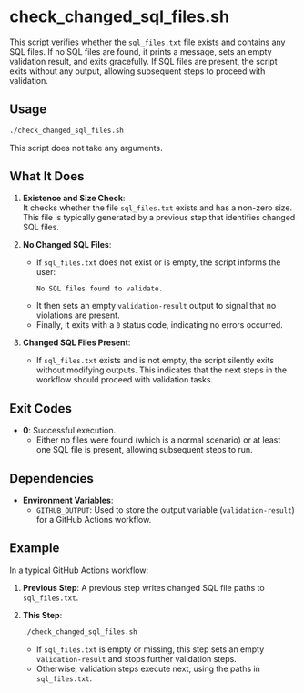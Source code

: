 # check_changed_sql_files.sh

This script verifies whether the `sql_files.txt` file exists and contains any SQL files. If no SQL files are found, it prints a message, sets an empty validation result, and exits gracefully. If SQL files are present, the script exits without any output, allowing subsequent steps to proceed with validation.

## Usage

```bash
./check_changed_sql_files.sh
```

This script does not take any arguments.

## What It Does

1. **Existence and Size Check**:  
   It checks whether the file `sql_files.txt` exists and has a non-zero size. This file is typically generated by a previous step that identifies changed SQL files.

2. **No Changed SQL Files**:  
   - If `sql_files.txt` does not exist or is empty, the script informs the user:
     ```
     No SQL files found to validate.
     ```
   - It then sets an empty `validation-result` output to signal that no violations are present.
   - Finally, it exits with a `0` status code, indicating no errors occurred.

3. **Changed SQL Files Present**:  
   - If `sql_files.txt` exists and is not empty, the script silently exits without modifying outputs. This indicates that the next steps in the workflow should proceed with validation tasks.

## Exit Codes

- **0**: Successful execution.  
  - Either no files were found (which is a normal scenario) or at least one SQL file is present, allowing subsequent steps to run.

## Dependencies

- **Environment Variables**:  
  - `GITHUB_OUTPUT`: Used to store the output variable (`validation-result`) for a GitHub Actions workflow.

## Example

In a typical GitHub Actions workflow:

1. **Previous Step**: A previous step writes changed SQL file paths to `sql_files.txt`.
2. **This Step**:  
   ```bash
   ./check_changed_sql_files.sh
   ```
   
   - If `sql_files.txt` is empty or missing, this step sets an empty `validation-result` and stops further validation steps.
   - Otherwise, validation steps execute next, using the paths in `sql_files.txt`.